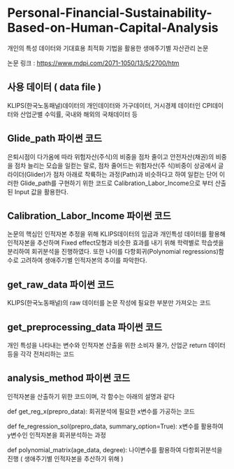 # Personal-Financial-Sustainability-Based-on-Human-Capital-Analysis
개인의 특성 데이터와 기대효용 최적화 기법을 활용한 생애주기별 자산관리  논문

논문 링크 : https://www.mdpi.com/2071-1050/13/5/2700/htm

## 사용 데이터 ( data file )
KLIPS(한국노동패널)데이터의 개인데이터와 가구데이터, 거시경제 데이터인 CPI데이터와 산업군별 수익률, 국내와 해외의 국채데이터 등 

## Glide_path 파이썬 코드
은퇴시점이 다가옴에 따라 위험자산(주식)의 비중을 점차 줄이고 안전자산(채권)의 비중을 점차 늘리는 모습을 일컫는 말로, 점차 줄어드는 위험자산(주 식)비중이 상공에서 글라이더(Glider)가 점차 아래로 착륙하는 과정(Path)과 비슷하다고 하여 일컫는 단어
이러한 Glide_path를 구현하기 위한 코드로 Calibration_Labor_Income으로 부터 산출된 Input 값을 활용한다.

## Calibration_Labor_Income 파이썬 코드
논문의 핵심인 인적자본 추정을 위해 KLIPS데이터의 임금과 개인특성 데이터를 활용해 인적자본을 추산하며
Fixed effect모형과 비슷한 효과를 내기 위해 학력별로 학습셋을 분리하여 회귀분석을 진행하였다. 
또한 나이를 다항회귀(Polynomial regressions)함수로 고려하여 생애주기별 인적자본의 추이를 파악한다.

## get_raw_data 파이썬 코드
KLIPS(한국노동패널)의 raw 데이터를 논문 작성에 필요한 부분만 가져오는 코드

## get_preprocessing_data 파이썬 코드
개인 특성을 나타내는 변수와 인적자본 산출을 위한 소비자 물가, 산업군 return 데이터 등을 각각 전처리하는 코드

## analysis_method 파이썬 코드
인적자본을 산출하기 위한 코드이며, 각 함수는 아래의 설명과 같다

def get_reg_x(prepro_data): 회귀분석에 필요한 x변수를 가공하는 코드

def fe_regression_sol(prepro_data, summary_option=True): x변수를 활용하여 y변수인 인적자본을 회귀분석하는 과정

def polynomial_matrix(age_data, degree): 나이변수를 활용하여 다항회귀분석을 진행 ( 생애주기별 인적자본을 추산하기 위해 )
